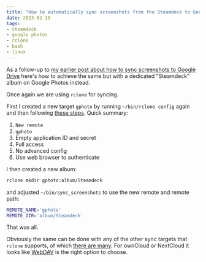 ```yaml
---
title: "How to automatically sync screenshots from the Steamdeck to Google Photos"
date: 2023-02-19
tags:
- steamdeck
- google photos
- rclone
- bash
- linux
---
```


As a follow-up to [my earlier post about how to sync screenshots to Google Drive](/til/how-to-automatically-sync-screenshots-from-the-steamdeck-to-google-drive/) here's how to achieve the same but with a dedicated "Steamdeck" album on Google Photos instead.

Once again we are using `rclone` for syncing.

First I created a new target `gphoto` by running `~/bin/rclone config` again and then following [these steps](https://rclone.org/googlephotos/). Quick summary:

1. `New remote`
2. `gphoto`
3. Empty application ID and secret
4. Full access
5. No advanced config
6. Use web browser to authenticate

I then created a new album:

```bash
rclone mkdir gphoto:album/Steamdeck
```

and adjusted `~/bin/sync_screenshots` to use the new remote and remote path:

```bash
REMOTE_NAME='gphoto'
REMOTE_DIR='album/Steamdeck'
```

That was all.

Obviously the same can be done with any of the other sync targets that `rclone` supports, of which [there are many](https://rclone.org/overview/). For ownCloud or NextCloud it looks like [WebDAV](https://rclone.org/webdav/) is the right option to choose.